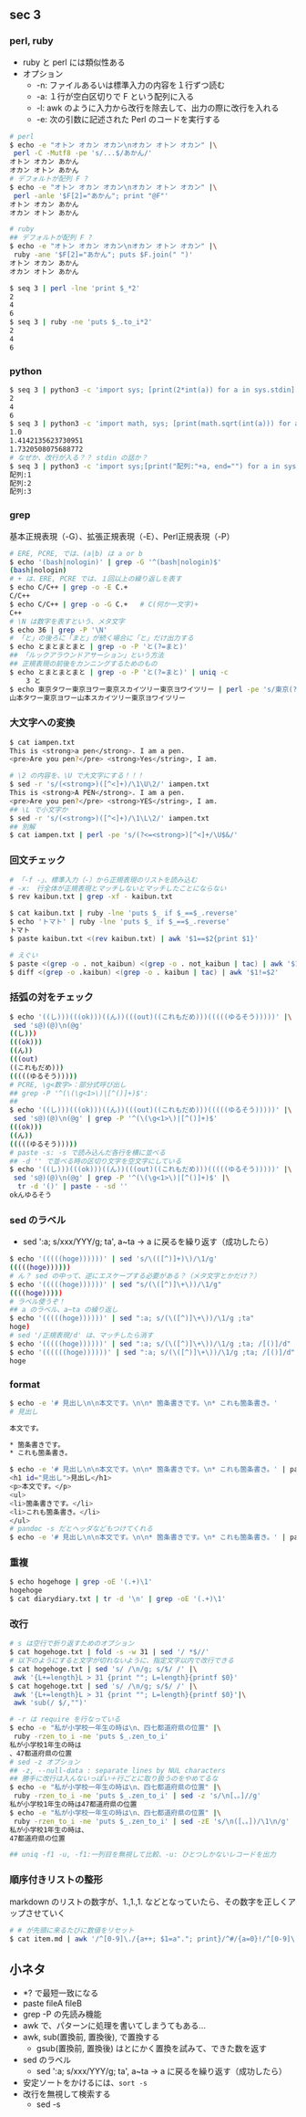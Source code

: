 ## sec 3

### perl, ruby
- ruby と perl には類似性ある
- オプション
  - -n: ファイルあるいは標準入力の内容を１行ずつ読む
  - -a: １行が空白区切りで F という配列に入る
  - -l: awk のように入力から改行を除去して、出力の際に改行を入れる
  - -e: 次の引数に記述された Perl のコードを実行する  

```sh
# perl
$ echo -e "オトン オカン オカン\nオカン オトン オカン" |\
 perl -C -Mutf8 -pe 's/...$/あかん/'
オトン オカン あかん
オカン オトン あかん
# デフォルトが配列 F ? 
$ echo -e "オトン オカン オカン\nオカン オトン オカン" |\
 perl -anle '$F[2]="あかん"; print "@F"'
オトン オカン あかん
オカン オトン あかん

# ruby
## デフォルトが配列 F ? 
$ echo -e "オトン オカン オカン\nオカン オトン オカン" |\
 ruby -ane '$F[2]="あかん"; puts $F.join(" ")'
オトン オカン あかん
オカン オトン あかん
```

```sh
$ seq 3 | perl -lne 'print $_*2'
2
4
6
$ seq 3 | ruby -ne 'puts $_.to_i*2'
2
4
6
```

### python
```sh
$ seq 3 | python3 -c 'import sys; [print(2*int(a)) for a in sys.stdin]'
2
4
6
$ seq 3 | python3 -c 'import math, sys; [print(math.sqrt(int(a))) for a in sys.stdin]'
1.0
1.4142135623730951
1.7320508075688772
# なぜか、改行が入る？？ stdin の話か？
$ seq 3 | python3 -c 'import sys;[print("配列:"+a, end="") for a in sys.stdin]'
配列:1
配列:2
配列:3
```

### grep
基本正規表現（-G）、拡張正規表現（-E）、Perl正規表現（-P）

```sh
# ERE, PCRE, では、(a|b) は a or b
$ echo '(bash|nologin)' | grep -G '^(bash|nologin)$'
(bash|nologin)
# + は、ERE, PCRE では、１回以上の繰り返しを表す
$ echo C/C++ | grep -o -E C.+
C/C++
$ echo C/C++ | grep -o -G C.+   # C(何か一文字)+
C++
# \N は数字を表すという、メタ文字
$ echo 36 | grep -P '\N'
# 「と」の後ろに「まと」が続く場合に「と」だけ出力する
$ echo とまとまとまと | grep -o -P 'と(?=まと)'
## 「ルックアラウンドアサーション」という方法
## 正規表現の前後をカンニングするためのもの
$ echo とまとまとまと | grep -o -P 'と(?=まと)' | uniq -c
    3 と
$ echo 東京タワー東京ヨワー東京スカイツリー東京ヨワイツリー | perl -pe 's/東京(?!ヨ)/山本/g'
山本タワー東京ヨワー山本スカイツリー東京ヨワイツリー
```

### 大文字への変換
```sh
$ cat iampen.txt 
This is <strong>a pen</strong>. I am a pen.
<pre>Are you pen?</pre> <strong>Yes</string>, I am.

# \2 の内容を、\U で大文字にする！！！
$ sed -r 's/(<strong>)([^<]+)/\1\U\2/' iampen.txt 
This is <strong>A PEN</strong>. I am a pen.
<pre>Are you pen?</pre> <strong>YES</string>, I am.
## \L で小文字か
$ sed -r 's/(<strong>)([^<]+)/\1\L\2/' iampen.txt
## 別解
$ cat iampen.txt | perl -pe 's/(?<=<strong>)[^<]+/\U$&/'
```

### 回文チェック
```sh
# 「-f -」、標準入力（-）から正規表現のリストを読み込む
# -x:　行全体が正規表現とマッチしないとマッチしたことにならない
$ rev kaibun.txt | grep -xf - kaibun.txt

$ cat kaibun.txt | ruby -lne 'puts $_ if $_==$_.reverse'
$ echo 'トマト' | ruby -lne 'puts $_ if $_==$_.reverse'
トマト
$ paste kaibun.txt <(rev kaibun.txt) | awk '$1==$2{print $1}'

# えぐい
$ paste <(grep -o . not_kaibun) <(grep -o . not_kaibun | tac) | awk '$1!=$2'
$ diff <(grep -o .kaibun) <(grep -o . kaibun | tac) | awk '$1!=$2'
```

### 括弧の対をチェック
```sh
$ echo '((し)))(((ok)))((ん))(((out)((これもだめ)))(((((ゆるそう)))))' |\
 sed 's@)(@)\n(@g'
((し)))
(((ok)))
((ん))
(((out)
((これもだめ)))
(((((ゆるそう)))))
# PCRE, \g<数字>：部分式呼び出し
## grep -P '^(\(\g<1>\)|[^()]+)$':
## 
$ echo '((し)))(((ok)))((ん))(((out)((これもだめ)))(((((ゆるそう)))))' |\
 sed 's@)(@)\n(@g' | grep -P '^(\(\g<1>\)|[^()]+)$'
(((ok)))
((ん))
(((((ゆるそう)))))
# paste -s: -s で読み込んだ各行を横に並べる
## -d '' で並べる時の区切り文字を空文字にしている
$ echo '((し)))(((ok)))((ん))(((out)((これもだめ)))(((((ゆるそう)))))' |\
 sed 's@)(@)\n(@g' | grep -P '^(\(\g<1>\)|[^()]+)$' |\
  tr -d '()' | paste - -sd ''
okんゆるそう
```

### sed のラベル
- sed ':a; s/xxx/YYY/g; ta', a~ta -> a に戻るを繰り返す（成功したら）

```sh
$ echo '(((((hoge))))))' | sed 's/\(([^)]+)\)/\1/g'
(((((hoge))))))
# ん？ sed の中って、逆にエスケープする必要がある？（メタ文字とかだけ？）
$ echo '(((((hoge))))))' | sed "s/(\([^)]\+\))/\1/g"
((((hoge)))))
# ラベル使うぞ！
## a のラベル、a~ta の繰り返し
$ echo '(((((hoge))))))' | sed ":a; s/(\([^)]\+\))/\1/g ;ta"
hoge)
# sed '/正規表現/d' は、マッチしたら消す
$ echo '(((((hoge))))))' | sed ":a; s/(\([^)]\+\))/\1/g ;ta; /[()]/d"
$ echo '((((((hoge))))))' | sed ":a; s/(\([^)]\+\))/\1/g ;ta; /[()]/d"
hoge
```

### format
```sh
$ echo -e '# 見出し\n\n本文です。\n\n* 箇条書きです。\n* これも箇条書き。'
# 見出し

本文です。

* 箇条書きです。
* これも箇条書き。

$ echo -e '# 見出し\n\n本文です。\n\n* 箇条書きです。\n* これも箇条書き。' | pandoc
<h1 id="見出し">見出し</h1>
<p>本文です。</p>
<ul>
<li>箇条書きです。</li>
<li>これも箇条書き。</li>
</ul>
# pandoc -s だとヘッダなどもつけてくれる
$ echo -e '# 見出し\n\n本文です。\n\n* 箇条書きです。\n* これも箇条書き。' | pandoc -s
```

### 重複
```sh
$ echo hogehoge | grep -oE '(.+)\1'
hogehoge
$ cat diarydiary.txt | tr -d '\n' | grep -oE '(.+)\1'
```

### 改行
```sh
# s は空行で折り返すためのオプション
$ cat hogehoge.txt | fold -s -w 31 | sed '/ *$//'
# 以下のようにすると文字が切れないように、指定文字以内で改行できる
$ cat hogehoge.txt | sed 's/ /\n/g; s/$/ /' |\
 awk '{L+=length}L > 31 {print ""; L=length}{printf $0}'
$ cat hogehoge.txt | sed 's/ /\n/g; s/$/ /' |\
 awk '{L+=length}L > 31 {print ""; L=length}{printf $0}'|\
 awk 'sub(/ $/,"")'
```

```sh
# -r は require を行なっている
$ echo -e "私が小学校一年生の時は\n、四七都道府県の位置" |\
 ruby -rzen_to_i -ne 'puts $_.zen_to_i'
私が小学校1年生の時は
、47都道府県の位置
# sed -z オプション
## -z, --null-data : separate lines by NUL characters
## 勝手に改行は入んないっぽい＋行ごとに取り扱うのをやめてるな
$ echo -e "私が小学校一年生の時は\n、四七都道府県の位置" |\
 ruby -rzen_to_i -ne 'puts $_.zen_to_i' | sed -z 's/\n[、。]//g'
私が小学校1年生の時は47都道府県の位置
$ echo -e "私が小学校一年生の時は\n、四七都道府県の位置" |\
 ruby -rzen_to_i -ne 'puts $_.zen_to_i' | sed -zE 's/\n([、。])/\1\n/g'
私が小学校1年生の時は、
47都道府県の位置

## uniq -f1 -u, -f1:一列目を無視して比較、-u: ひとつしかないレコードを出力
```

### 順序付きリストの整形
markdown のリストの数字が、1.,1.,1. などとなっていたら、その数字を正しくアップさせていく

```sh
# # が先頭に来るたびに数値をリセット
$ cat item.md | awk '/^[0-9]\./{a++; $1=a"."; print}/^#/{a=0}!/^[0-9]\./'
```




## 小ネタ
- *? で最短一致になる
- paste fileA fileB
- grep -P の先読み機能
- awk で、パターンに処理を書いてしまうてもある...
- awk, sub(置換前, 置換後), で置換する
  - gsub(置換前, 置換後) はとにかく置換を試みて、できた数を返す
- sed のラベル
  - sed ':a; s/xxx/YYY/g; ta', a~ta -> a に戻るを繰り返す（成功したら）
- 安定ソートをかけるには、`sort -s`
- 改行を無視して検索する
  - sed -s
